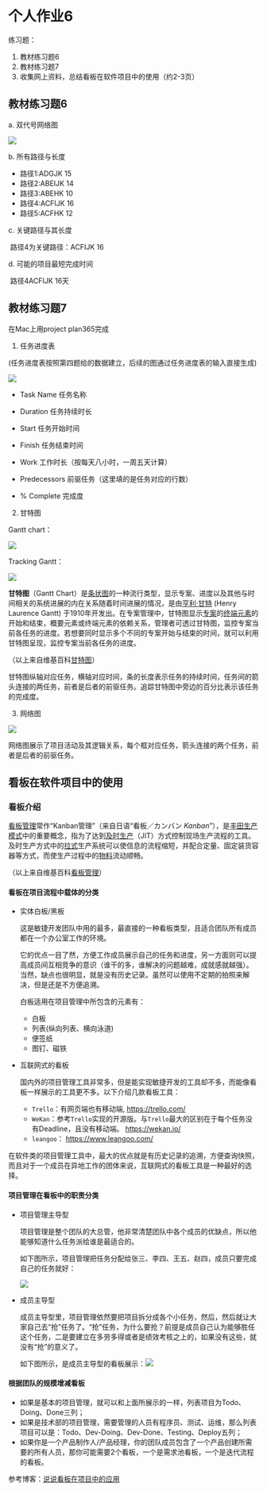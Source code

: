 # 个人作业6

练习题：

1. 教材练习题6
2. 教材练习题7
3. 收集网上资料，总结看板在软件项目中的使用（约2-3页）



## 教材练习题6

a. 双代号网络图

![](./images/hw06_1.JPG)



b. 所有路径与长度

* 路径1:ADGJK 15
* 路径2:ABEIJK 14
* 路径3:ABEHK 10
* 路径4:ACFIJK 16
* 路径5:ACFHK 12

c. 关键路径与其长度

​	路径4为关键路径：ACFIJK 16

d. 可能的项目最短完成时间

​	路径4ACFIJK 16天



## 教材练习题7

在Mac上用project plan365完成

1. 任务进度表

(任务进度表按照第四题给的数据建立，后续的图通过任务进度表的输入直接生成)

![](./images/hw06_2.png)

* Task Name 任务名称

* Duration 任务持续时长

* Start 任务开始时间

* Finish 任务结束时间

* Work 工作时长（按每天八小时，一周五天计算）

* Predecessors 前驱任务（这里填的是任务对应的行数）

* % Complete 完成度

  

2. 甘特图

Gantt chart：

![](./images/hw06_5.png)



Tracking Gantt：

![](./images/hw06_4.png)

**甘特图**（Gantt Chart）是[条状图](https://zh.wikipedia.org/wiki/条状图)的一种流行类型，显示专案、进度以及其他与时间相关的系统进展的内在关系随着时间进展的情况，是由[亨利·甘特](https://zh.wikipedia.org/wiki/亨利·甘特) (Henry Laurence Gantt) 于1910年开发出。在专案管理中，甘特图显示[专案](https://zh.wikipedia.org/wiki/專案)的[终端元素](https://zh.wikipedia.org/wiki/终端元素)的开始和结束，概要元素或终端元素的依赖关系，管理者可透过甘特图，监控专案当前各任务的进度。若想要同时显示多个不同的专案开始与结束的时间，就可以利用甘特图呈现，监控专案当前各任务的进度。

（以上来自维基百科[甘特图]([https://zh.wikipedia.org/zh/%E7%94%98%E7%89%B9%E5%9B%BE](https://zh.wikipedia.org/zh/甘特图))）

甘特图纵轴对应任务，横轴对应时间，条的长度表示任务的持续时间，任务间的箭头连接的两任务，前者是后者的前驱任务。追踪甘特图中旁边的百分比表示该任务的完成度。



3. 网络图

![](./images/hw06_3.png)

网络图展示了项目活动及其逻辑关系，每个框对应任务，箭头连接的两个任务，前者是后者的前驱任务。



## 看板在软件项目中的使用

### 看板介绍

[看板管理]([https://zh.wikipedia.org/wiki/%E7%9C%8B%E6%9D%BF%E7%AE%A1%E7%90%86](https://zh.wikipedia.org/wiki/看板管理))常作“Kanban管理”（来自日语“看板／カンバン *Kanban*”），是[丰田生产模式](https://zh.wikipedia.org/wiki/丰田生产模式)中的重要概念，指为了达到[及时生产](https://zh.wikipedia.org/wiki/及时生产)（JIT）方式控制现场生产流程的工具。及时生产方式中的[拉式](https://zh.wikipedia.org/w/index.php?title=推拉策略&action=edit&redlink=1)生产系统可以使信息的流程缩短，并配合定量、固定装货容器等方式，而使生产过程中的[物料](https://zh.wikipedia.org/wiki/物料)流动顺畅。

（以上来自维基百科[看板管理]([https://zh.wikipedia.org/wiki/%E7%9C%8B%E6%9D%BF%E7%AE%A1%E7%90%86](https://zh.wikipedia.org/wiki/看板管理))）

####  看板在项目流程中载体的分类

* 实体白板/黑板

  这是敏捷开发团队中用的最多，最直接的一种看板类型，且适合团队所有成员都在一个办公室工作的环境。

  它的优点一目了然，方便工作成员展示自己的任务和进度，另一方面则可以提高成员间互相竞争的意识（谁干的多，谁解决的问题越难，成就感就越强）。当然，缺点也很明显，就是没有历史记录。虽然可以使用不定期的拍照来解决，但是还是不方便追溯。

  白板适用在项目管理中所包含的元素有：

  - 白板
  - 列表(纵向列表、横向泳道)
  - 便签纸
  - 图钉、磁铁

* 互联网式的看板

  国内外的项目管理工具非常多，但是能实现敏捷开发的工具却不多，而能像看板一样展示的工具更不多。以下介绍几款看板工具：

  * `Trello`：有网页端也有移动端, https://trello.com/
  * `WeKan`：参考`Trello`实现的开源版。与`Trello`最大的区别在于每个任务没有Deadline，且没有移动端。 https://wekan.io/
  * `leangoo`： https://www.leangoo.com/ 

在软件类的项目管理工具中，最大的优点就是有历史记录的追溯，方便查询快照，而且对于一个成员在异地工作的团体来说，互联网式的看板工具是一种最好的选择。



#### 项目管理在看板中的职责分类

* 项目管理主导型

  项目管理是整个团队的大总管，他非常清楚团队中各个成员的优缺点，所以他能够知道什么任务派给谁是最适合的。

  如下图所示，项目管理把任务分配给张三、李四、王五、赵四，成员只要完成自己的任务就好：

  ![](./images/hw06_6.PNG)

  

  



* 成员主导型

  成员主导型里，项目管理依然要把项目拆分成各个小任务，然后，然后就让大家自己去“抢”任务了。“抢”任务，为什么要抢？前提是成员自己认为能够胜任这个任务，二是要建立在多劳多得或者是绩效考核之上的，如果没有这些，就没有“抢”的意义了。

  如下图所示，是成员主导型的看板展示：![](./images/hw06_7.PNG)



#### 根据团队的规模增减看板

* 如果是基本的项目管理，就可以和上面所展示的一样，列表项目为Todo、Doing、Done三列；
* 如果是技术部的项目管理，需要管理的人员有程序员、测试、运维，那么列表项目可以是：Todo、Dev-Doing、Dev-Done、Testing、Deploy五列；
* 如果你是一个产品制作人/产品经理，你的团队成员包含了一个产品创建所需要的所有人员，那你可能需要2个看板，一个是需求池看板，一个是迭代流程的看板。







参考博客：[说说看板在项目中的应用](https://www.jianshu.com/p/24e8229adc62)